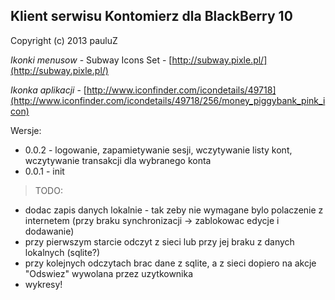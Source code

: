 ## Klient serwisu Kontomierz dla BlackBerry 10  
Copyright (c) 2013 pauluZ

*Ikonki menusow* - Subway Icons Set - [http://subway.pixle.pl/](http://subway.pixle.pl/)

*Ikonka aplikacji* - [http://www.iconfinder.com/icondetails/49718](http://www.iconfinder.com/icondetails/49718/256/money_piggybank_pink_icon)

Wersje:

* 0.0.2 - logowanie, zapamietywanie sesji, wczytywanie listy kont, wczytywanie transakcji dla wybranego konta
* 0.0.1 - init

>TODO:
>
* dodac zapis danych lokalnie - tak zeby nie wymagane bylo polaczenie z internetem (przy braku synchronizacji -> zablokowac edycje i dodawanie)
* przy pierwszym starcie odczyt z sieci lub przy jej braku z danych lokalnych (sqlite?)
* przy kolejnych odczytach brac dane z sqlite, a z sieci dopiero na akcje "Odswiez" wywolana przez uzytkownika
* wykresy!
